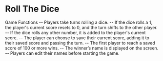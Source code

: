 # Roll The Dice
Game Functions
 -- Players take turns rolling a dice.
 -- If the dice rolls a 1, the player's current score resets to 0, and the turn shifts to the other player.
 -- If the dice rolls any other number, it is added to the player's current score.
 -- The player can choose to save their current score, adding it to their saved score and passing the turn.
 -- The first player to reach a saved score of 100 or more wins.
 -- The winner’s name is displayed on the screen.
 -- Players can edit their names before starting the game.
